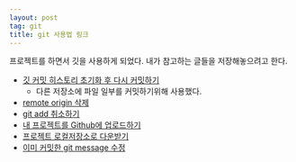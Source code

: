 ```yaml
---
layout: post
tag: git
title: git 사용법 링크
---
```


프로젝트를 하면서 깃을 사용하게 되었다. 내가 참고하는 글들을 저장해놓으려고 한다.

- [깃 커밋 히스토리 초기화 후 다시 커밋하기](https://jootc.com/p/201909143109)
  - 다른 저장소에 파일 일부를 커밋하기위해 사용했다.
- [remote origin 삭제](https://0urtrees.tistory.com/41) 
- [git add 취소하기](https://gmlwjd9405.github.io/2018/05/25/git-add-cancle.html)
- [내 프로젝트를 Github에 업로드하기](https://blog.naver.com/chang0c/221257538835)
- [프로젝트 로컬저장소로 다운받기](https://webnautes.tistory.com/1387)
- [이미 커밋한 git message 수정](https://ssoco.tistory.com/56)
